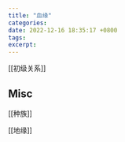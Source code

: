 ```yaml
---
title: "血缘"
categories:
date: 2022-12-16 18:35:17 +0800
tags:
excerpt:
---
```


[[初级关系]]






## Misc

[[种族]]

[[地缘]]

